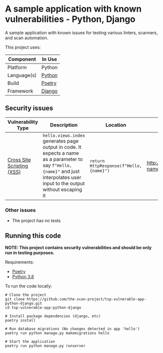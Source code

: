# A sample application with known vulnerabilities - Python, Django 

A sample application with known issues for testing various linters, scanners,
and scan automation.

This project uses:

| Component   | In Use                             		| 
|-------------|-----------------------------------------|
| Platform    | Python									|
| Language(s) | [Python](https://www.python.org/)		|
| Build       | [Poetry](https://python-poetry.org/)	|
| Framework   | [Django](https://www.djangoproject.com/)|

## Security issues


| Vulnerability Type | Description | Location | Poc Command |
|--------------------|-------------|----------|-------------|
| [Cross Site Scripting (XSS)](https://cwe.mitre.org/data/definitions/79.html) | `hello.views.index` generates page output in code. It expects a name as a parameter to say `f"Hello, {name}"` and just interpolates user input to the output without escaping it | `return HttpResponse(f"Hello, {name}")`| <http://localhost:8000/hello?name=%3Cscript%3Ealert(1)%3C/script%3E> | 

### Other issues

* The project has no tests

## Running this code

**NOTE: This project contains security vulnerabilities and should be only run in
testing purposes.**

Requirements:

* [Poetry](https://python-poetry.org/docs/#installation)
* [Python 3.8](https://www.python.org/downloads/)

To run the code locally:

```shell
# Clone the project
git clone https://github.com/the-scan-project/tsp-vulnerable-app-python-django.git 
cd tsp-vulnerable-app-python-django

# Install package dependencies (django, etc)
poetry install

# Run database migrations (No changes detected in app 'hello')
poetry run python manage.py makemigrations hello

# Start the application
poetry run python manage.py runserver
```